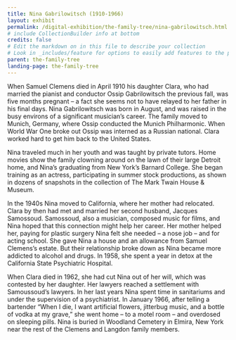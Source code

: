 ```yaml
---
title: Nina Gabrilowitsch (1910-1966)
layout: exhibit
permalink: /digital-exhibition/the-family-tree/nina-gabrilowitsch.html
# include CollectionBuilder info at bottom
credits: false
# Edit the markdown on in this file to describe your collection
# Look in _includes/feature for options to easily add features to the page
parent: the-family-tree
landing-page: the-family-tree
---
```


When Samuel Clemens died in April 1910 his daughter Clara, who had married the pianist and conductor Ossip Gabrilowitsch the previous fall, was five months pregnant – a fact she seems not to have relayed to her father in his final days. Nina Gabrilowitsch was born in August, and was raised in the busy environs of a significant musician’s career. The family moved to Munich, Germany, where Ossip conducted the Munich Philharmonic. When World War One broke out Ossip was interned as a Russian national. Clara worked hard to get him back to the United States.

Nina traveled much in her youth and was taught by private tutors. Home movies show the family clowning around on the lawn of their large Detroit home, and Nina’s graduating from New York’s Barnard College. She began training as an actress, participating in summer stock productions, as shown in dozens of snapshots in the collection of The Mark Twain House & Museum.

In the 1940s Nina moved to California, where her mother had relocated. Clara by then had met and married her second husband, Jacques Samossoud. Samossoud, also a musician, composed music for films, and Nina hoped that this connection might help her career. Her mother helped her, paying for plastic surgery Nina felt she needed – a nose job – and for acting school. She gave Nina a house and an allowance from Samuel Clemens’s estate. But their relationship broke down as Nina became more addicted to alcohol and drugs. In 1958, she spent a year in detox at the California State Psychiatric Hospital.

When Clara died in 1962, she had cut Nina out of her will, which was contested by her daughter. Her lawyers reached a settlement with Samoussoud’s lawyers. In her last years Nina spent time in sanitariums and under the supervision of a psychiatrist. In January 1966, after telling a  bartender “When I die, I want artificial flowers, jitterbug music, and a bottle of vodka at my grave,” she went home – to a motel room – and overdosed on sleeping pills. Nina is buried in Woodland Cemetery in Elmira, New York near the rest of the Clemens and Langdon family members.
